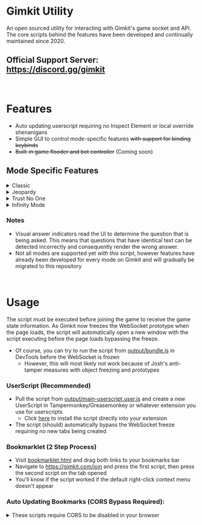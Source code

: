 # Gimkit Utility
An open sourced utility for interacting with Gimkit's game socket and API. The core scripts behind the features have been developed and continually maintained since 2020.

## Official Support Server: https://discord.gg/gimkit
<br>

# Features
- Auto updating userscript requiring no Inspect Element or local override shenanigans
- Simple GUI to control mode-specific features ~~with support for binding keybinds~~
- ~~Built-in game flooder and bot controller~~ (Coming soon)

## Mode Specific Features
<details>
  <summary>Classic</summary>

- Auto Answer
  - Automatically answer the questions correctly with configurable delay, accuracy, and question selection.
- Highlight Answers
  - Changes the background of the correct answer to `#1e90ff`
- Input Answers
  - Changes the placeholder in the answer field to the correct answer
- Hidden Answers
  - Displays the MCQ index of the correct answer in the title of the page, or the answer to a typing question
- Auto Upgrade
  - Automatically buys the next upgrade when possible with the ability to toggle upgrades to purchase
- Set Claps
  - Adds any amount of claps, including negative numbers, to the counter when the game has finished
- Buy & Use Powerups
  - Buy specific or all powerups through the GUI
  - Use the powerups on yourself or others
- Buy & Apply Themes
  - Buy specific or all themes and apply them
- **Hidden Mode** - Show Balance
  - Creates a widget on the screen displaying your balance

</details>
<details>
  <summary>Jeopardy</summary>

- Auto Answer & Answer Once
  - Automatically answers the question correctly as soon as the question can be answered
- Highlight/Input/Hidden Answers & Set Claps (see **Classic**)

</details>
<details>
  <summary>Trust No One</summary>

- All Classic Features (see **Classic**)
- Purchase Shop Items
  - Buy the items from anywhere and even use them on yourself
- Spam Host
  - Spams the investigation log on the host with yourself purchasing Money Per Question :rofl:
- Reveal Imposters
  - Does exactly that: displays the imposters on your screen

</details>
<details>
  <summary>Infinity Mode</summary>

- All Classic Features (see **Classic**)
- Purchase & Use Infinity Stones
  - Buy and use the infinity stones from anywhere

</details>

### Notes
- Visual answer indicators read the UI to determine the question that is being asked. This means that questions that have identical text can be detected incorrectly and consequently render the wrong answer.
- Not all modes are supported yet _with this script_, however features have already been developed for every mode on Gimkit and will gradually be migrated to this repository

<br>

# Usage
The script must be executed before joining the game to receive the game state information. As Gimkit now freezes the WebSocket prototype when the page loads, the script will automatically open a new window with the script executing before the page loads bypassing the freeze.
- Of course, you can try to run the script from [output/bundle.js](output/bundle.js) in DevTools before the WebSocket is frozen
  - However, this will most likely not work because of Josh's anti-tamper measures with object freezing and prototypes

### UserScript (Recommended)
- Pull the script from [output/main-userscript.user.js](output/main-userscript.user.js) and create a new UserScript in Tampermonkey/Greasemonkey or whatever extension you use for userscripts
  - Click [here](https://undercovergoose.github.io/gimkit/output/main-userscript.user.js) to install the script directly into your extension
- The script (should) automatically bypass the WebSocket freeze requiring no new tabs being created

### Bookmarklet (2 Step Process)
- Visit [bookmarklet.html](https://undercovergoose.github.io/gimkit/bookmarklet.html) and drag both links to your bookmarks bar
- Navigate to https://gimkit.com/join and press the first script, then press the second script on the tab opened
- You'll know if the script worked if the default right-click context menu doesn't appear

### Auto Updating Bookmarks (CORS Bypass Required):
<details>
  <summary>These scripts require CORS to be disabled in your browser</summary>

> Paste the following into developer console:
```javascript
(async() => {
	const r = await fetch("https://undercovergoose.github.io/gimkit/output/bundle.min.js");
	const t = await r.text();
	const w = window.open(location.href, "_blank");
	w.eval(t);
	w.focus();
})();
```
> or create a bookmarklet with the following url and press to launch:
```javascript
javascript:(async()=>{const r=await fetch("https://undercovergoose.github.io/gimkit/output/bundle.min.js");const t=await r.text();const w=window.open(location.href,"_blank");w.eval(t);w.focus();})();void 0
```

### Running from Source
If you wish to clone the repo and run the script directly from the output folder you can do so by hosting a file server on some port to the repo and changing the URL in the script to `127.0.0.1:8080/output/bundle.min.js` replacing the port with the one you are using.

</details>